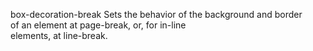 box-decoration-break
    Sets the behavior of the background and border  
    of an element at page-break, or, for  in-line  
    elements, at line-break.  
